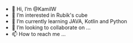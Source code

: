 - 👋 Hi, I’m @KamilW
- 👀 I’m interested in Rubik's cube
- 🌱 I’m currently learning JAVA, Kotlin and Python
- 💞️ I’m looking to collaborate on ...
- 📫 How to reach me ...

<!---
wlodek441/wlodek441 is a ✨ special ✨ repository because its `README.md` (this file) appears on your GitHub profile.
You can click the Preview link to take a look at your changes.
--->
